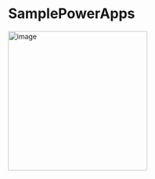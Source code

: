 # SamplePowerApps
<img width="284" alt="image" src="https://github.com/user-attachments/assets/ce886fb5-45c7-4d57-8757-fca9a18cd504">
